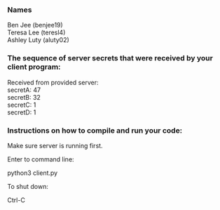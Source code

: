 ### Names
Ben Jee (benjee19)\
Teresa Lee (teresl4)\
Ashley Luty (aluty02)

### The sequence of server secrets that were received by your client program:

Received from provided server:\
secretA: 47 \
secretB: 32 \
secretC: 1  \
secretD: 1

### Instructions on how to compile and run your code:
Make sure server is running first.

Enter to command line:

python3 client.py

To shut down:

Ctrl-C
